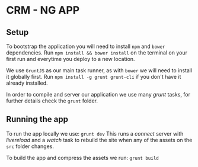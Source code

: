 # CRM - NG APP

## Setup

To bootstrap the application you will need to install `npm` and `bower` dependencies. Run `npm install && bower install` on the terminal on your first run and everytime you deploy to a new location.

We use `GruntJS` as our main task runner, as with `bower` we will need to install it globally first. Run `npm install -g grunt grunt-cli` if you don't have it already installed.

In order to compile and server our application we use many *grunt* tasks, for further details check the `grunt` folder.

## Running the app

To run the app locally we use: 
```grunt dev```
This runs a *connect* server with *livereload* and a *watch* task to rebuild the site when any of the assets on the `src` folder changes.

To build the app and compress the assets we run:
```grunt build```

 